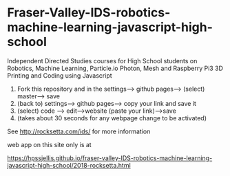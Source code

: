 # Fraser-Valley-IDS-robotics-machine-learning-javascript-high-school

Independent Directed Studies courses for High School students on Robotics, Machine Learning, Particle.io Photon, Mesh and Raspberry Pi3 3D Printing and Coding using Javascript

1. Fork this repository and in the settings--> github pages--> (select) master--> save  
1. (back to) settings--> github pages--> copy your link and save it  
1. (select) code --> edit-->website (paste your link)-->save
1. (takes about 30 seconds for any webpage change to be activated)
 
See http://rocksetta.com/ids/ for more information


web app on  this site only is at

https://hpssjellis.github.io/fraser-valley-IDS-robotics-machine-learning-javascript-high-school/2018-rocksetta.html


